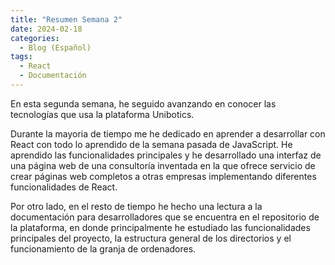 ```yaml
---
title: "Resumen Semana 2"
date: 2024-02-18
categories:
  - Blog (Español)
tags:
  - React
  - Documentación
---
```


En esta segunda semana, he seguido avanzando en conocer las tecnologías que usa la plataforma Unibotics.

Durante la mayoria de tiempo me he dedicado en aprender a desarrollar con React con todo lo aprendido de la semana pasada de JavaScript. He aprendido las funcionalidades principales y he desarrollado una interfaz de una página web de una consultoría inventada en la que ofrece servicio de crear páginas web completos a otras empresas implementando diferentes funcionalidades de React.

Por otro lado, en el resto de tiempo he hecho una lectura a la documentación para desarrolladores que se encuentra en el repositorio de la plataforma, en donde principalmente he estudiado las funcionalidades principales del proyecto, la estructura general de los directorios y el funcionamiento de la granja de ordenadores.